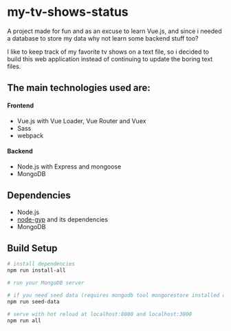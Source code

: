 # my-tv-shows-status

A project made for fun and as an excuse to learn Vue.js, and since i needed a database to store my data why not learn some backend stuff too?

I like to keep track of my favorite tv shows on a text file, so i decided to build this web application instead of continuing to update the boring text files.

## The main technologies used are:

#### Frontend

- Vue.js with Vue Loader, Vue Router and Vuex
- Sass
- webpack

#### Backend

- Node.js with Express and mongoose
- MongoDB

## Dependencies

- Node.js
- [node-gyp](https://github.com/nodejs/node-gyp) and its dependencies
- MongoDB

## Build Setup

```bash
# install dependencies
npm run install-all

# run your MongoDB server

# if you need seed data (requires mongodb tool mongorestore installed on your machine)
npm run seed-data

# serve with hot reload at localhost:8080 and localhost:3000
npm run all
```
